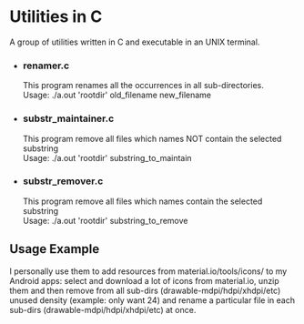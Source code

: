 # Utilities in C

A group of utilities written in C and executable in an UNIX terminal.

* ### renamer.c
  This program renames all the occurrences in all sub-directories.<br>
  Usage: ./a.out 'rootdir' old_filename new_filename

* ### substr_maintainer.c
  This program remove all files which names NOT contain the selected substring<br>
  Usage: ./a.out 'rootdir' substring_to_maintain

* ### substr_remover.c
  This program remove all files which names contain the selected substring<br>
  Usage: ./a.out 'rootdir' substring_to_remove
  
## Usage Example
I personally use them to add resources from material.io/tools/icons/ to my Android apps: select and download a lot of icons from material.io, unzip them and then remove from all sub-dirs (drawable-mdpi/hdpi/xhdpi/etc) unused density (example: only want 24) and rename a particular file in each sub-dirs (drawable-mdpi/hdpi/xhdpi/etc) at once.  

